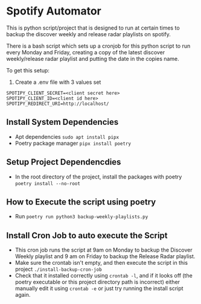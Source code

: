 # Spotify Automator

This is python script/project that is designed to run at certain times to backup the discover weekly and release radar playlists on spotify.

There is a bash script which sets up a cronjob for this python script to run every Monday and Friday, creating a copy of the latest discover weekly/release radar playlist and putting the date in the copies name.

To get this setup:

1) Create a .env file with 3 values set
```
SPOTIPY_CLIENT_SECRET=<client secret here>
SPOTIPY_CLIENT_ID=<client id here>
SPOTIPY_REDIRECT_URI=http://localhost/
```


## Install System Dependencies

- Apt dependencies `sudo apt install pipx`
- Poetry package manager `pipx install poetry`

## Setup Project Dependencdies

- In the root directory of the project, install the packages with poetry `poetry install --no-root`


## How to Execute the script using poetry

- Run `poetry run python3 backup-weekly-playlists.py`

## Install Cron Job to auto execute the Script

- This cron job runs the script at 9am on Monday to backup the Discover Weekly playlist and 9 am on Friday to backup the Release Radar playlist.
- Make sure the crontab isn't empty, and then execute the script in this project `./install-backup-cron-job`
- Check that it installed correctly using `crontab -l`, and if it looks off (the poetry executable or this project directory path is incorrect) either manually edit it using `crontab -e` or just try running the install script again.
